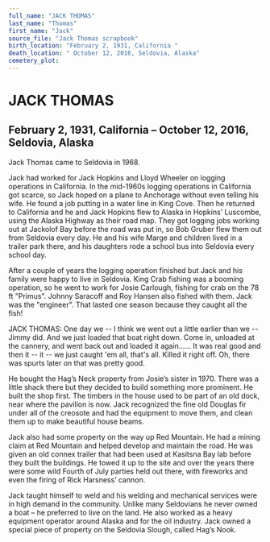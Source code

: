 ```yaml
---
full_name: "JACK THOMAS"
last_name: "Thomas"
first_name: "Jack"
source_file: "Jack Thomas scrapbook"
birth_location: "February 2, 1931, California "
death_location: " October 12, 2016, Seldovia, Alaska"
cemetery_plot: 
---
```

# JACK THOMAS

## February 2, 1931, California – October 12, 2016, Seldovia, Alaska

Jack Thomas came to Seldovia in 1968.

Jack had worked for Jack Hopkins and Lloyd Wheeler on logging operations
in California. In the mid-1960s logging operations in California got
scarce, so Jack hoped on a plane to Anchorage without even telling his
wife. He found a job putting in a water line in King Cove. Then he
returned to California and he and Jack Hopkins flew to Alaska in
Hopkins’ Luscombe, using the Alaska Highway as their road map. They
got logging jobs working out at Jackolof Bay before the road was put in,
so Bob Gruber flew them out from Seldovia every day. He and his wife
Marge and children lived in a trailer park there, and his daughters rode
a school bus into Seldovia every school day.

After a couple of years the logging operation finished but Jack and his
family were happy to live in Seldovia. King Crab fishing was a booming
operation, so he went to work for Josie Carlough, fishing for crab on
the 78 ft "Primus". Johnny Saracoff and Roy Hansen also fished with
them. Jack was the "engineer". That lasted one season because they
caught all the fish\!

JACK THOMAS: One day we -- I think we went out a little earlier than we
-- Jimmy did. And we just loaded that boat right down. Come in, unloaded
at the cannery, and went back out and loaded it again…... It was real
good and then it -- it -- we just caught 'em all, that's all. Killed it
right off. Oh, there was spurts later on that was pretty good.

He bought the Hag’s Neck property from Josie’s sister in 1970. There was
a little shack there but they decided to build something more prominent.
He built the shop first. The timbers in the house used to be part of an
old dock, near where the pavilion is now. Jack recognized the fine old
Douglas fir under all of the creosote and had the equipment to move
them, and clean them up to make beautiful house beams.

Jack also had some property on the way up Red Mountain. He had a mining
claim at Red Mountain and helped develop and maintain the road. He was
given an old connex trailer that had been used at Kasitsna Bay lab
before they built the buildings. He towed it up to the site and over the
years there were some wild Fourth of July parties held out there, with
fireworks and even the firing of Rick Harsness’ cannon.

Jack taught himself to weld and his welding and mechanical services were
in high demand in the community. Unlike many Seldovians he never owned a
boat – he preferred to live on the land. He also worked as a heavy
equipment operator around Alaska and for the oil industry. Jack owned a
special piece of property on the Seldovia Slough, called Hag’s Nook.
